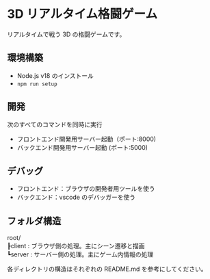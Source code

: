 # 3D リアルタイム格闘ゲーム

リアルタイムで戦う 3D の格闘ゲームです。

## 環境構築

- Node.js v18 のインストール
- `npm run setup`

## 開発

次のすべてのコマンドを同時に実行

- フロントエンド開発用サーバー起動（ポート:8000)
- バックエンド開発用サーバー起動 (ポート:5000)

## デバッグ

- フロントエンド：ブラウザの開発者用ツールを使う
- バックエンド：vscode のデバッガーを使う

## フォルダ構造

root/  
┠client : ブラウザ側の処理。主にシーン遷移と描画  
┗server : サーバー側の処理。主にゲーム内情報の処理

各ディレクトリの構造はそれぞれの README.md を参考にしてください。
